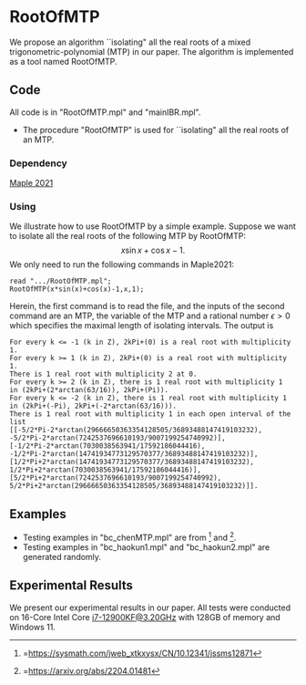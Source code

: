 # RootOfMTP
We propose an algorithm ``isolating" all the real roots of a mixed trigonometric-polynomial (MTP) in our paper.
The algorithm is implemented as a tool named RootOfMTP.

## Code
All code is in "RootOfMTP.mpl" and "mainIBR.mpl".
- The procedure "RootOfMTP" is used for ``isolating" all the real roots of an MTP.
### Dependency
[Maple 2021](https://www.maplesoft.com.cn/products/maple/professional/index.shtml)
### Using
We illustrate how to use RootOfMTP by a simple example.
Suppose we want to isolate all the real roots of the following MTP by RootOfMTP:
$$x\sin{x} + \cos{x} - 1.$$
We only need to run the following commands in Maple2021:

```maple
read ".../RootOfMTP.mpl";
RootOfMTP(x*sin(x)+cos(x)-1,x,1);
```

Herein, the first command is to read the file, and the inputs of the second command are an MTP, the variable of the MTP and a rational number $\epsilon>0$ which specifies the maximal length of isolating intervals.
The output is

```maple
For every k <= -1 (k in Z), 2kPi+(0) is a real root with multiplicity 1.
For every k >= 1 (k in Z), 2kPi+(0) is a real root with multiplicity 1.
There is 1 real root with multiplicity 2 at 0.
For every k >= 2 (k in Z), there is 1 real root with multiplicity 1 
in (2kPi+(2*arctan(63/16)), 2kPi+(Pi)).
For every k <= -2 (k in Z), there is 1 real root with multiplicity 1 
in (2kPi+(-Pi), 2kPi+(-2*arctan(63/16))).
There is 1 real root with multiplicity 1 in each open interval of the list
[[-5/2*Pi-2*arctan(29666650363354128505/36893488147419103232),
-5/2*Pi-2*arctan(7242537696610193/9007199254740992)],
[-1/2*Pi-2*arctan(7030038563941/17592186044416),
-1/2*Pi-2*arctan(14741934773129570377/36893488147419103232)],
[1/2*Pi+2*arctan(14741934773129570377/36893488147419103232),
1/2*Pi+2*arctan(7030038563941/17592186044416)],
[5/2*Pi+2*arctan(7242537696610193/9007199254740992),
5/2*Pi+2*arctan(29666650363354128505/36893488147419103232)]].
```

## Examples
- Testing examples in "bc_chenMTP.mpl" are from [^1] and [^2].
- Testing examples in "bc_haokun1.mpl" and "bc_haokun2.mpl" are generated randomly.

[^1]:=https://sysmath.com/jweb_xtkxysx/CN/10.12341/jssms12871
[^2]:=https://arxiv.org/abs/2204.01481

## Experimental Results
We present our experimental results in our paper.
All tests were conducted on 16-Core Intel Core i7-12900KF@3.20GHz with 128GB of memory and Windows 11.